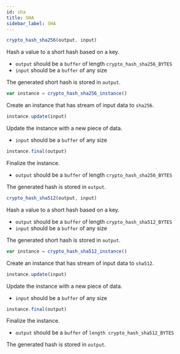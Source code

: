 ```yaml
---
id: sha
title: SHA
sidebar_label: SHA
---
```


``` js
crypto_hash_sha256(output, input)
```
Hash a value to a short hash based on a key.
* `output` should be a `buffer` of length `crypto_hash_sha256_BYTES`
* `input` should be a `buffer` of any size

The generated short hash is stored in `output`.

``` js
var instance = crypto_hash_sha256_instance()
```
Create an instance that has stream of input data to `sha256`.

``` js
instance.update(input)
```
Update the instance with a new piece of data.
* `input` should be a `buffer` of any size

``` js
instance.final(output)
```
Finalize the instance.
* `output` should be a `buffer` of length `crypto_hash_sha256_BYTES`

The generated hash is stored in `output`.

``` js
crypto_hash_sha512(output, input)
```
Hash a value to a short hash based on a key.
* `output` should be a `buffer` of length `crypto_hash_sha512_BYTES`
* `input` should be a `buffer` of any size

The generated short hash is stored in `output`.

``` js
var instance = crypto_hash_sha512_instance()
```
Create an instance that has stream of input data to `sha512`.

``` js
instance.update(input)
```
Update the instance with a new piece of data.
* `input` should be a `buffer` of any size

``` js
instance.final(output)
```
Finalize the instance.
* `output` should be a `buffer` of `length crypto_hash_sha512_BYTES`

The generated hash is stored in `output`.